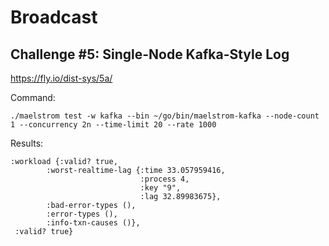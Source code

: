 # Broadcast

## Challenge #5: Single-Node Kafka-Style Log

https://fly.io/dist-sys/5a/

Command:

```shell
./maelstrom test -w kafka --bin ~/go/bin/maelstrom-kafka --node-count 1 --concurrency 2n --time-limit 20 --rate 1000
```

Results:

```shell
:workload {:valid? true,
        :worst-realtime-lag {:time 33.057959416,
                             :process 4,
                             :key "9",
                             :lag 32.89983675},
        :bad-error-types (),
        :error-types (),
        :info-txn-causes ()},
 :valid? true}
```